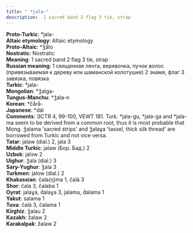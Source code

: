 ```yaml
---
title: " *jala-"
description:  1 sacred band 2 flag 3 tie, strap
---
```


<strong>Proto-Turkic</strong>:  *jala-<br>
<strong>Altaic etymology</strong>:  Altaic etymology<br>
<strong> Proto-Altaic</strong>:  *ǯắlo<br>
<strong>Nostratic</strong>:  Nostratic<br>
<strong>Meaning</strong>:  1 sacred band 2 flag 3 tie, strap<br>
<strong>Russian meaning</strong>:  1 священная лента, веревочка, пучок волос (привязываемая к дереву или шаманской колотушке) 2 знамя, флаг 3 завязка, повязка<br>
<strong>Turkic</strong>:  *jala-<br>
<strong>Mongolian</strong>:  *ǯalga-<br>
<strong>Tungus-Manchu</strong>:  *ǯala-n<br>
<strong>Korean</strong>:  *čằrằ-<br>
<strong>Japanese</strong>:  *dái<br>
<strong>Comments</strong>:  ЭСТЯ 4, 99-100, VEWT 181. Turk. *jala-gu, *jala-ga and *jala-ma seem to be derived from a common root, thus it is most probable that Mong. ǯalama 'sacred strips' and ǯalaɣa 'tassel, thick silk thread' are borrowed from Turkic and not vice versa.<br>
<strong>Tatar</strong>:  jalaw (dial.) 2, jala 3<br>
<strong>Middle Turkic</strong>:  jalaw (Бор. Бад.) 2<br>
<strong>Uzbek</strong>:  jalɔw 2<br>
<strong>Uighur</strong>:  ǯala (dial.) 3<br>
<strong>Sary-Yughur</strong>:  ǯala 3<br>
<strong>Turkmen</strong>:  jalow (dial.) 2<br>
<strong>Khakassian</strong>:  čala(ŋ)ma 1, čalā 3<br>
<strong>Shor</strong>:  čala 3, čalaba 1<br>
<strong>Oyrat</strong>:  jalaɣa, d́alaɣa 3, jalama, d́alama 1<br>
<strong>Yakut</strong>:  salama 1<br>
<strong>Tuva</strong>:  čalā 3, čalama 1<br>
<strong>Kirghiz</strong>:  ǯalau 2<br>
<strong>Kazakh</strong>:  žalaw 2<br>
<strong>Karakalpak</strong>:  žalaw 2<br>


